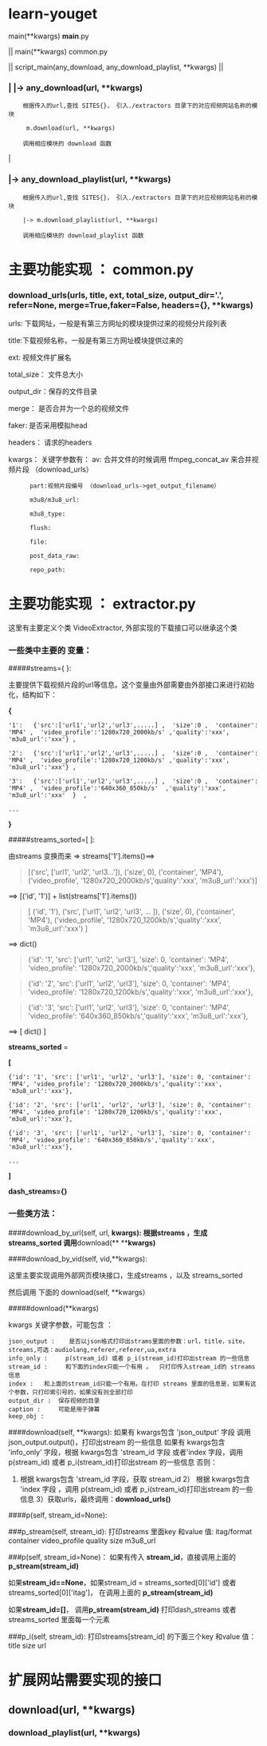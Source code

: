 # learn-youget

main(**kwargs)   __main__.py

||
 main(**kwargs)   common.py
 
 ||
 script_main(any_download, any_download_playlist, **kwargs)
 ||
 
 ### | |->   any_download(url, **kwargs)  
 
        根据传入的url,查找 SITES{}， 引入./extractors 目录下的对应视频网站名称的模块
 
         m.download(url, **kwargs)
 
        调用相应模块的 download 函数
 
 |
 
 ### |->    any_download_playlist(url, **kwargs)
 
        根据传入的url,查找 SITES{}， 引入./extractors 目录下的对应视频网站名称的模块
        
        |-> m.download_playlist(url, **kwargs)
        
        调用相应模块的 download_playlist 函数
        
     
     
# 主要功能实现  ： common.py
### download_urls(urls, title, ext, total_size, output_dir='.', refer=None, merge=True,faker=False, headers={}, **kwargs)

  urls: 下载网址，一般是有第三方网址的模块提供过来的视频分片段列表
  
  title:下载视频名称，一般是有第三方网址模块提供过来的
  
  ext: 视频文件扩展名
  
  total_size： 文件总大小
  
  output_dir：保存的文件目录
  
  merge： 是否合并为一个总的视频文件
  
  faker: 是否采用模拟head
  
  headers： 请求的headers

  kwargs： 关键字参数有：
          av: 合并文件的时候调用 ffmpeg_concat_av 来合并视频片段 （download_urls）
          
          part:视频片段编号 （download_urls->get_output_filename）
          
          m3u8/m3u8_url:
          
          m3u8_type:     
          
          flush:
          
          file:
          
          post_data_raw:
          
          repo_path:



# 主要功能实现  ： extractor.py

这里有主要定义个类 VideoExtractor, 外部实现的下载接口可以继承这个类

### 一些类中主要的 变量：
 
#####streams={ }:
  
  主要提供下载视频片段的url等信息。这个变量由外部需要由外部接口来进行初始化，结构如下：
  
  **{** 
  
    '1':   {'src':['url1','url2','url3',.....] ,  'size':0 ,  'container': 'MP4' ,  'video_profile':'1280x720_2000kb/s' ,'quality':'xxx', 'm3u8_url':'xxx'} , 
  
    '2':   {'src':['url1','url2','url3',.....] ,  'size':0 ,  'container': 'MP4' ,  'video_profile':'1280x720_1200kb/s' ,'quality':'xxx', 'm3u8_url':'xxx'} ,
   
    '3':   {'src':['url1','url2','url3',.....] ,  'size':0 ,  'container': 'MP4' ,  'video_profile':'640x360_850kb/s'  ,'quality':'xxx', 'm3u8_url':'xxx'  }  ,
    
    ...
 **}**
   
 
#####streams_sorted=[  ]:
 
 由streams 变换而来 =>  streams['1'].items()==>
 
>[('src', ['url1', 'url2', 'url3...']), ('size', 0), ('container', 'MP4'), ('video_profile', '1280x720_2000kb/s','quality':'xxx', 'm3u8_url':'xxx')]
 
 ==> [('id', '1')] + list(streams['1'].items())
 
>[ ('id', '1'), ('src', ['url1', 'url2', 'url3', ... ]), ('size', 0), ('container', 'MP4'), ('video_profile', '1280x720_1200kb/s','quality':'xxx', 'm3u8_url':'xxx')  ]
 
 ==> dict()
 
 >{'id': '1', 'src': ['url1', 'url2', 'url3'], 'size': 0, 'container': 'MP4', 'video_profile': '1280x720_2000kb/s','quality':'xxx', 'm3u8_url':'xxx'},
 
 >{'id': '2', 'src': ['url1', 'url2', 'url3'], 'size': 0, 'container': 'MP4', 'video_profile': '1280x720_1200kb/s','quality':'xxx', 'm3u8_url':'xxx'},
 
 >{'id': '3', 'src': ['url1', 'url2', 'url3'], 'size': 0, 'container': 'MP4', 'video_profile': '640x360_850kb/s','quality':'xxx', 'm3u8_url':'xxx'},
 
 ==> [ dict() ] 
 
 **streams_sorted** =
 
**[**

    {'id': '1', 'src': ['url1', 'url2', 'url3'], 'size': 0, 'container': 'MP4', 'video_profile': '1280x720_2000kb/s','quality':'xxx', 'm3u8_url':'xxx'},
 
    {'id': '2', 'src': ['url1', 'url2', 'url3'], 'size': 0, 'container': 'MP4', 'video_profile': '1280x720_1200kb/s','quality':'xxx', 'm3u8_url':'xxx'},
 
    {'id': '3', 'src': ['url1', 'url2', 'url3'], 'size': 0, 'container': 'MP4', 'video_profile': '640x360_850kb/s','quality':'xxx', 'm3u8_url':'xxx'},
    
    ...

 **]**
 
 **dash_streams={}**

 
### 一些类方法：


####download_by_url(self, url, **kwargs):
根据streams  ，生成 streams_sorted 
调用**download(** ****kwargs)**


####download_by_vid(self, vid,**kwargs):

这里主要实现调用外部网页模块接口，生成streams  ，以及 streams_sorted 

然后调用 下面的  download(self, **kwargs）

#####download(**kwargs)

kwargs 关键字参数，可能包含 ：

    json_output :    是否以json格式打印出strams里面的参数：url，title，site，streams,可选：audiolang,referer,referer,ua,extra                      
    info_only :     p(stream_id) 或者 p_i(stream_id)打印出stream 的一些信息        
    stream_id :     和下面的index只能一个有用 。  只打印传入stream_id的 streams 信息           
    index :   和上面的stream_id只能一个有用。在打印 streams 里面的信息是，如果有这个参数，只打印索引号的，如果没有则全部打印              
    output_dir :  保存视频的目录                   
    caption :     可能是用于弹幕                                           
    keep_obj :
                              
####download(self, **kwargs):
如果有 kwargs包含 'json_output' 字段  调用  json_output.output()，打印出stream 的一些信息
如果有 kwargs包含  'info_only’  字段，根据 kwargs包含  'stream_id  字段 或者'index  字段，调用 p(stream_id) 或者 p_i(stream_id)打印出stream 的一些信息
否则：
1)  根据 kwargs包含  'stream_id  字段，获取 stream_id
2） 根据 kwargs包含  'index  字段 ，调用 p(stream_id) 或者 p_i(stream_id)打印出stream 的一些信息
3）获取urls，最终调用：**download_urls()**

  

####p(self, stream_id=None):



###p_stream(self, stream_id):
打印streams 里面key 和value 值:
  itag/format
  container
  video_profile
  quality
  size
  m3u8_url


###p(self, stream_id=None)：
如果有传入 **stream_id**，直接调用上面的 **p_stream(stream_id)**

如果**stream_id==None**，如果stream_id = streams_sorted[0]['id'] 或者 streams_sorted[0]['itag']， 在调用上面的 **p_stream(stream_id)**

如果**stream_id=[]**，  调用**p_stream(stream_id)** 打印dash_streams 或者 streams_sorted 里面每一个元素


###p_i(self, stream_id):
打印streams[stream_id]  的下面三个key 和value 值：
  title
  size
  url

# 扩展网站需要实现的接口
## download(url, **kwargs)
  
  
  
### download_playlist(url, **kwargs)
  
